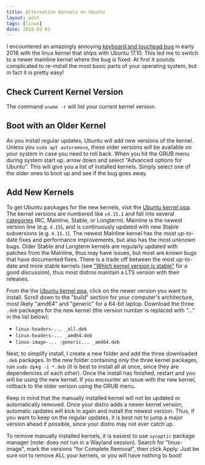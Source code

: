 ```yaml
---
title: Alternative Kernels on Ubuntu
layout: post
tags: [linux]
date: 2018-02-01
---
```


I encountered an amazingly annoying [keyboard and touchpad bug](https://askubuntu.com/questions/995819/touchpad-gestures-and-holding-keys-does-not-work) in early 2018 with the linux kernel that ships with Ubuntu 17.10. 
This led me to switch to a newer mainline kernel where the bug is fixed.
At first it sounds complicated to re-install the most basic parts of your operating system, but in fact it is pretty easy! 

## Check Current Kernel Version

The command `uname -r` will list your current kernel version.

## Boot with an Older Kernel

As you install regular updates, Ubuntu will add new versions of the kernel.
Unless you `sudo apt autoremove`, these older versions will be available on your system in case you need to roll back.
When you hit the GRUB menu during system start up, arrow down and select "Advanced options for Ubuntu".
This will give you a list of installed kernels. 
Simply select one of the older ones to boot up and see if the bug goes away.

## Add New Kernels

To get Ubuntu packages for the new kernels, visit the [Ubuntu kernel ppa](http://kernel.ubuntu.com/~kernel-ppa/mainline/?C=M;O=D).
The kernel versions are numbered like `v4.15.1` and fall into several [categories](https://www.kernel.org/category/releases.html) (RC, Mainline, Stable, or Longterm).
Mainline is the newest version line (e.g. `4.15`), and is continuously updated with new Stable subversions (e.g. `4.15.1`).
The newest Mainline kernel has the most up-to-date fixes and performance improvements, but also has the most *unknown* bugs. 
Older Stable and Longterm kernels are regularly updated with patches from the Mainline, thus may have issues, but most are *known* bugs that have documented fixes.
There is a trade off between the most up-to-date and more stable kernels (see ["Which kernel version is stable"](https://www.linux.com/blog/learn/2018/2/which-linux-kernel-version-stable) for a good discussion), thus most distros maintain a LTS version with their releases.

From the the [Ubuntu kernel ppa](http://kernel.ubuntu.com/~kernel-ppa/mainline/?C=M;O=D), click on the newer version you want to install.
Scroll down to the "build" section for your computer's architecture, most likely "amd64" and "generic" for a 64-bit laptop.
Download the three `.deb` packages for the new kernel (the version number is replaced with "..." in the list below):
- `linux-headers-... _all.deb`
- `linux-headers-... _amd64.deb`
- `linux-image-... -generic... _amd64.deb`

Next, to simplify install, I create a new folder and add the three downloaded `.deb` packages.
In the new folder containing *only* the three kernel packages, run `sudo dpkg -i *.deb` (it is best to install all at once, since they are dependencies of each other).
Once the install has finished, restart and you will be using the new kernel. 
If you encounter an issue with the new kernel, rollback to the older version using the GRUB menu. 

Keep in mind that the manually installed kernel will not be updated or automatically removed. 
Once your distro adds a newer kernel version, automatic updates will kick in again and install the newest version. 
Thus, if you want to keep on the regular updates, it is best not to jump a major version ahead if possible, since your distro may not ever catch up.

To remove manually installed kernels, it is easiest to use `synaptic` package manager (note: does not run in a Wayland session).
Search for "linux-image", mark the versions "for Complete Removal", then click Apply. 
Just be sure not to remove ALL your kernels, or you will have nothing to boot!
